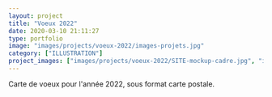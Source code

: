 ```yaml
---
layout: project
title: "Voeux 2022"
date: 2020-03-10 21:11:27
type: portfolio
image: "images/projects/voeux-2022/images-projets.jpg"
category: ["ILLUSTRATION"]
project_images: ["images/projects/voeux-2022/SITE-mockup-cadre.jpg", "images/projects/voeux-2022/SITE-boite.jpg"]
---
```


Carte de voeux pour l'année 2022, sous format carte postale.
